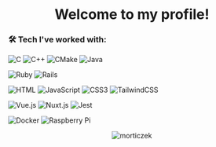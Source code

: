 <h1 align=center>Welcome to my profile!</h1>

### 🛠 Tech I've worked with:
![C](https://img.shields.io/badge/-C-3747A6?style=flat&logo=c&logoColor=white)
![C++](https://img.shields.io/badge/-C++-005495?style=flat&logo=c%2B%2B&logoColor=white)
![CMake](https://img.shields.io/badge/CMake-3F688D?style=flat&logo=cmake&logoColor=white)
![Java](https://img.shields.io/badge/Java-ED8B00?style=flat&logo=java)

![Ruby](https://img.shields.io/badge/-Ruby-CC342D?style=flat&logo=ruby&logoColor=#F1C7C5)
![Rails](https://img.shields.io/badge/-Ruby%20On%20Rails-D30001?style=flat&logo=ruby-on-rails)

![HTML](https://img.shields.io/badge/-HTML-05122A?style=flat&logo=HTML5)
![JavaScript](https://img.shields.io/badge/-JavaScript-2266FF?style=flat&logo=javascript)
![CSS3](https://img.shields.io/badge/CSS3-1572B6?style=flat&logo=css3&logoColor=white)
![TailwindCSS](https://img.shields.io/badge/-Tailwind%20CSS-36B7F0?style=flat&logo=tailwind-css&logoColor=white)

![Vue.js](https://img.shields.io/badge/-Vue%20JS-1A1A1A?style=flat&logo=vuedotjs&logoColor=#4FC08D)
![Nuxt.js](https://img.shields.io/badge/-Nuxt%20JS-001E25?style=flat&logo=nuxtdotjs&logoColor=#00DC82)
![Jest](https://img.shields.io/badge/-Jest-BC3A13?style=flat&logo=jest&logoColor=white)

![Docker](https://img.shields.io/badge/-Docker-0DB7ED?style=flat&logo=docker&logoColor=white)
![Raspberry Pi](https://img.shields.io/badge/-Raspberry%20Pi-C51A4A?style=flat&logo=Raspberry-Pi&logoColor=white)
<br>
<p align="center"> <img src="https://komarev.com/ghpvc/?username=morticzek&label=Profile%20views&color=3A3A3A&style=flat" alt="morticzek" /> </p>
<!--
**Morticzek/morticzek** is a ✨ _special_ ✨ repository because its `README.md` (this file) appears on your GitHub profile.

Here are some ideas to get you started:

- 🔭 I’m currently working on ...
- 🌱 I’m currently learning ...
- 👯 I’m looking to collaborate on ...
- 🤔 I’m looking for help with ...
- 💬 Ask me about ...
- 📫 How to reach me: ...
- 😄 Pronouns: ...
- ⚡ Fun fact: ...
-->
